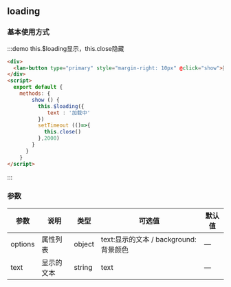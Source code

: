 ## loading

### 基本使用方式

:::demo this.$loading显示，this.close隐藏
```html
<div>
  <lan-button type="primary" style="margin-right: 10px" @click="show">显示loading</lan-button>
</div>
<script>
  export default {
    methods: {
        show () {
          this.$loading({
             text : '加载中'
          })
          setTimeout (()=>{
            this.close()
          },2000)
        }
      }
    }
</script>
```
:::

### 参数
| 参数      | 说明    | 类型      | 可选值       | 默认值   |
|---------- |-------- |---------- |-------------  |-------- |
| options   |  属性列表  | object  |  text:显示的文本  / background:背景颜色             |    —     |
| text     |  显示的文本  | string    |   text |     —    |

